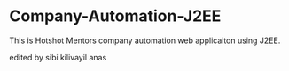 Company-Automation-J2EE
=======================

This is Hotshot Mentors company automation web applicaiton using J2EE.

edited by sibi kilivayil
anas
